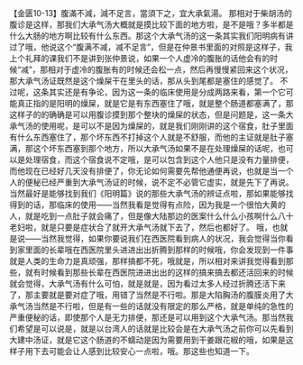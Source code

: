 【金匮10-13】腹滿不減，減不足言，當須下之，宜大承氣湯。
那相对于柴胡汤的腹诊是这样，那我们大承气汤大概就是摸比较下面的地方啦，是不是哦？多半都是什么大肠的地方啊比较有什么东西。那这个大承气汤的这一条其实我们阳明病有讲过了哦，他说这个“腹满不减，减不足言”，但是在仲景书里面的对照是这样子，我上个礼拜的课我们不是讲到张仲景说，如果一个人虚冷的腹胀的话他会有的时候“减”，那相对于虚冷的腹胀有的时候还会松一点，然后再慢慢紧回来这个状况，那大承气汤证既然是这个燥屎干在里头的话，那从头到尾都是塞住的感觉了。
不过呢，这条其实还是有争论，因为这一条的临床使用是分成两路来看，第一个它可能真正指的是阳明的燥屎，就是它是有东西塞住了哦，就是整个肠道都塞满了，那这样子的的确确是可以用腹诊摸到那个整块的燥屎的状态，但是问题是，这一条大承气汤的使用呢，是可以不是因为燥屎的，就是我们刚刚讲的这个宿食，肚子里面有什么东西塞住了，那个坏东西不打掉这个人就是不舒服，而他的主证就是肚子塞满，那这个坏东西塞到那个地方，所以大承气汤如果不是在处理燥屎的话呢，也可以是处理宿食，而这个宿食说不定哦，是可以包含到这个人他只是没有力量排便，而他现在已经好几天没有排便了，你无论如何需要先帮他通便再说，也就是当一个人的便秘已经严重到大承气汤证的时候，说不定不必管它虚实，就是先下了再说。当然最好是能够找到我们《阳明篇》说的那些大承气汤的辨证点啦，那如果能够找得到的话，那临床的使用——当然我看是觉得有点险，因为我是一个很怕大黄的人，就是吃到一点肚子就会痛了，但是像大陆那边的医案什么什么小孩啊什么八十老妇啦，就是只要是症状合了就开大承气汤就下去了，然后也都好了。
哦，也就是说——当然我觉得，如果你要说我们在西医院看到病人的状况，我会觉得当你看到家里面的长辈哦在西医院里头进进出出折腾到那样的时候哦，你会发现到一件事就是人类的生命力是真顽强，那样搞都不死，哦就是，所以相对来讲我觉得看到那些，就有时候看到那些长辈在西医院进进出出的这样的搞来搞去都还活回来的时候就会觉得，大承气汤有什么可怕，就是就是，因为看过太多人经过折腾还活下来了，那主要就是要对症了哦，用错了当然是不行啦。那是大陷胸汤的腹膜炎用了大承气汤当然是不行啦，但是有一些的话就没有限定的那么严格，就是单纯的急性的严重便秘的话，即使那个人是无力排便，那还是可以用到这个大承气汤。那当然我们希望是可以说是，就是以台湾人的话就是比较会是在大承气汤之前你可以先看到大建中汤证，就是它这个肠道的不蠕动是因为需要用到干姜跟花椒的哦，如果是这样子用下去可能会让人感到比较安心一点啦，哦。那这些也知道一下。
